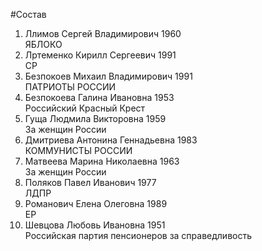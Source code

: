 #Состав
1. Ллимов Сергей Владимирович 1960   
    ЯБЛОКО
2. Лртеменко Кирилл Сергеевич 1991   
    СР
3. Безпокоев Михаил Владимирович 1991   
    ПАТРИОТЫ РОССИИ
4. Безпокоева Галина Ивановна 1953   
    Российский Красный Крест
5. Гуща Людмила Викторовна 1959   
    За женщин России
6. Дмитриева Антонина Геннадьевна 1983   
    КОММУНИСТЫ РОССИИ
7. Матвеева Марина Николаевна 1963   
    За женщин России
8. Поляков Павел Иванович 1977   
    ЛДПР
9. Романович Елена Олеговна 1989   
    ЕР
10. Шевцова Любовь Ивановна 1951   
    Российская партия пенсионеров за справедливость
